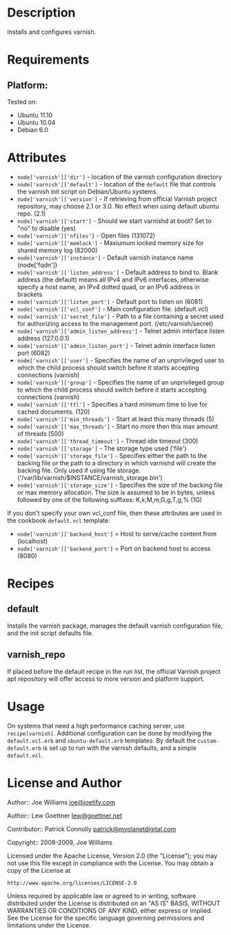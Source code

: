 Description
===========

Installs and configures varnish.

Requirements
============

## Platform:

Tested on:

* Ubuntu 11.10
* Ubuntu 10.04
* Debian 6.0

Attributes
==========

* `node['varnish']['dir']` - location of the varnish configuration
  directory
* `node['varnish']['default']` - location of the `default` file that
  controls the varnish init script on Debian/Ubuntu systems.
* `node['varnish']['version']` - If retrieving from official Varnish project
  repository, may choose 2.1 or 3.0. No effect when using default ubuntu repo. (2.1)
* `node['varnish']['start']` - Should we start varnishd at boot?  Set to "no" to disable (yes)
* `node['varnish']['nfiles']` -  Open files (131072)
* `node['varnish']['memlock']` -  Maxiumum locked memory size for shared memory log (82000)
* `node['varnish']['instance']` - Default varnish instance name (node['fqdn'])
* `node['varnish']['listen_address']` -  Default address to bind to. Blank address (the default) means all IPv4 and IPv6 interfaces, otherwise specify a host name, an IPv4 dotted quad, or an IPv6 address in brackets
* `node['varnish']['listen_port']` - Default port to listen on (6081)
* `node['varnish']['vcl_conf']` - Main configuration file. (default.vcl)
* `node['varnish']['secret_file']` - Path to a file containing a secret used for authorizing access to the management port. (/etc/varnish/secret)
* `node['varnish']['admin_listen_address']` - Telnet admin interface listen address (127.0.0.1)
* `node['varnish']['admin_listen_port']` - Telnet admin interface listen port (6082)
* `node['varnish']['user']` - Specifies the name of an unprivileged user to which the child process should switch before it starts  accepting  connections (varnish)
* `node['varnish']['group']` - Specifies  the name of an unprivileged group to which the child process should switch before it starts accepting connections (varnish)
* `node['varnish']['ttl']` - Specifies  a hard minimum time to live for cached documents. (120)
* `node['varnish']['min_threads']` - Start at least this many threads (5)
* `node['varnish']['max_threads']` - Start no more then this max amount of threads (500)
* `node['varnish']['thread_timeout']` - Thread idle timeout (300)
* `node['varnish']['storage']` - The storage type used ('file')
* `node['varnish']['storage_file']` -  Specifies either the path to the backing file or the path to a directory in which varnishd will create the backing file. Only used if using file storage. ('/var/lib/varnish/$INSTANCE/varnish_storage.bin')
* `node['varnish']['storage_size']` -  Specifies the size of the backing file or max memory allocation.  The size is assumed to be in bytes, unless followed by one of the following suffixes: K,k,M,m,G,g,T,g,% (1G)

If you don't specify your own vcl_conf file, then these attributes are used in the cookbook `default.vcl` template:

* `node['varnish']['backend_host']` = Host to serve/cache content from (localhost)
* `node['varnish']['backend_port']` = Port on backend host to access (8080)

Recipes
=======

default
-------

Installs the varnish package, manages the default varnish
configuration file, and the init script defaults file.

varnish_repo
------------

If placed before the default recipe in the run list, the official
Varnish project apt repository will offer access to more version and
platform support.

Usage
=====

On systems that need a high performance caching server, use
`recipe[varnish]`. Additional configuration can be done by modifying
the `default.vcl.erb` and `ubuntu-default.erb` templates. By default
the `custom-default.erb` is set up to run with the varnish defaults, and 
a simple `default.vcl`.

License and Author
==================

Author:: Joe Williams <joe@joetify.com>

Author:: Lew Goettner <lew@goettner.net>

Contributor:: Patrick Connolly <patrick@myplanetdigital.com>

Copyright:: 2008-2009, Joe Williams

Licensed under the Apache License, Version 2.0 (the "License");
you may not use this file except in compliance with the License.
You may obtain a copy of the License at

    http://www.apache.org/licenses/LICENSE-2.0

Unless required by applicable law or agreed to in writing, software
distributed under the License is distributed on an "AS IS" BASIS,
WITHOUT WARRANTIES OR CONDITIONS OF ANY KIND, either express or implied.
See the License for the specific language governing permissions and
limitations under the License.
